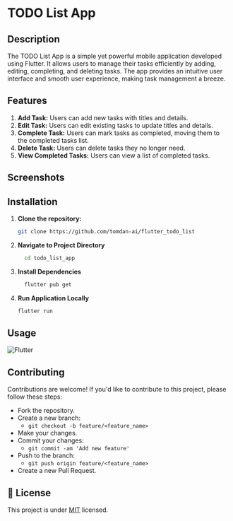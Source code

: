 # TODO List App

## Description

The TODO List App is a simple yet powerful mobile application developed using Flutter. It allows users to manage their tasks efficiently by adding, editing, completing, and deleting tasks. The app provides an intuitive user interface and smooth user experience, making task management a breeze.

## Features

1. **Add Task:** Users can add new tasks with titles and details.
2. **Edit Task:** Users can edit existing tasks to update titles and details.
3. **Complete Task:** Users can mark tasks as completed, moving them to the completed tasks list.
4. **Delete Task:** Users can delete tasks they no longer need.
5. **View Completed Tasks:** Users can view a list of completed tasks.

## Screenshots

<!-- Insert screenshots or GIFs demonstrating app functionality -->

## Installation

1. **Clone the repository:**
   ```sh
   git clone https://github.com/tomdan-ai/flutter_todo_list
   
2. **Navigate to Project Directory**
   ```sh
     cd todo_list_app
3. **Install Dependencies**
   ```sh
     flutter pub get
4. **Run Application Locally**
   ```sh
   flutter run

## Usage

![Flutter](https://github.com/tomdan-ai/flutter_todo_list/assets/88054834/7dd9feed-2aa4-46ce-9f5f-d1eeb3b8489f)


## Contributing
Contributions are welcome! If you'd like to contribute to this project, please follow these steps:

- Fork the repository.
- Create a new branch:
  - `git checkout -b feature/<feature_name>`
- Make your changes.
- Commit your changes:
  - `git commit -am 'Add new feature'`
- Push to the branch:
  - `git push origin feature/<feature_name>`
- Create a new Pull Request.

## 📝 License

This project is under [MIT](https://github.com/tomdan-ai/flutter_todo_list/edit/master/LICENSE) licensed.



   

   
